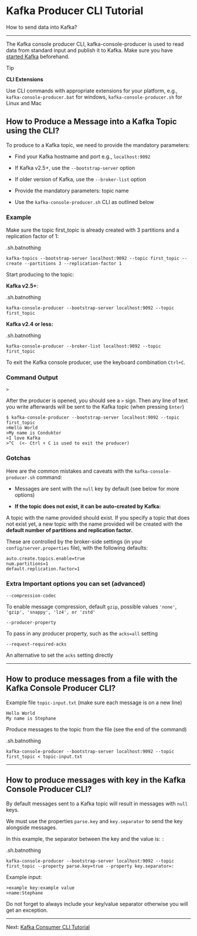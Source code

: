 Kafka Producer CLI Tutorial
===========================

How to send data into Kafka?

* * *

The Kafka console producer CLI, kafka-console-producer is used to read data from standard input and publish it to Kafka. Make sure you have [started Kafka](/kafka/starting-kafka/) beforehand.

> [!TIP]
> **CLI Extensions**
>
> Use CLI commands with appropriate extensions for your platform, e.g., `kafka-console-producer.bat` for windows, `kafka-console-producer.sh` for Linux and Mac

How to Produce a Message into a Kafka Topic using the CLI?
----------------------------------------------------------

[](#How-to-Produce-a-Message-into-a-Kafka-Topic-using-the-CLI?-0)

To produce to a Kafka topic, we need to provide the mandatory parameters:

*   Find your Kafka hostname and port e.g., `localhost:9092`
    
*   If Kafka v2.5+, use the `--bootstrap-server` option
    
*   If older version of Kafka, use the `--broker-list` option
    
*   Provide the mandatory parameters: topic name
    
*   Use the `kafka-console-producer.sh` CLI as outlined below
    

### Example

[](#Example-0)

Make sure the topic first\_topic is already created with 3 partitions and a replication factor of 1:

.sh.batnothing

```
kafka-topics --bootstrap-server localhost:9092 --topic first_topic --create --partitions 3 --replication-factor 1
```

Start producing to the topic:

**Kafka v2.5+**:

.sh.batnothing

```
kafka-console-producer --bootstrap-server localhost:9092 --topic first_topic
```

**Kafka v2.4 or less:**

.sh.batnothing

```
kafka-console-producer --broker-list localhost:9092 --topic first_topic
```

To exit the Kafka console producer, use the keyboard combination `Ctrl+C`.

### Command Output

[](#Command-Output-1)

```
>
```

After the producer is opened, you should see a `>` sign. Then any line of text you write afterwards will be sent to the Kafka topic (when pressing `Enter`)

```
$ kafka-console-producer --bootstrap-server localhost:9092 --topic first_topic
>Hello World
>My name is Conduktor
>I love Kafka
>^C  (<- Ctrl + C is used to exit the producer)
```

### Gotchas

[](#Gotchas-2)

Here are the common mistakes and caveats with the `kafka-console-producer.sh` command:

*   Messages are sent with the `null` key by default (see below for more options)
    
*   **If the topic does not exist, it can be auto-created by Kafka:**
    

A topic with the name provided should exist. If you specify a topic that does not exist yet, a new topic with the name provided will be created with the **default number of partitions and replication factor.**

These are controlled by the broker-side settings (in your `config/server.properties` file), with the following defaults:

```
auto.create.topics.enable=true
num.partitions=1
default.replication.factor=1
```

### Extra Important options you can set (advanced)

[](#Extra-Important-options-you-can-set-(advanced)-3)

`--compression-codec`

To enable message compression, default `gzip`, possible values `'none'`, `'gzip', 'snappy', 'lz4', or 'zstd'`

`--producer-property`

To pass in any producer property, such as the `acks=all` setting

`--request-required-acks`

An alternative to set the `acks` setting directly

* * *

How to produce messages from a file with the Kafka Console Producer CLI?
------------------------------------------------------------------------

[](#How-to-produce-messages-from-a-file-with-the-Kafka-Console-Producer-CLI?-1)

Example file `topic-input.txt` (make sure each message is on a new line)

```
Hello World
My name is Stephane
```

Produce messages to the topic from the file (see the end of the command)

.sh.batnothing

```
kafka-console-producer --bootstrap-server localhost:9092 --topic first_topic < topic-input.txt
```

* * *

How to produce messages with key in the Kafka Console Producer CLI?
-------------------------------------------------------------------

[](#How-to-produce-messages-with-key-in-the-Kafka-Console-Producer-CLI?-2)

By default messages sent to a Kafka topic will result in messages with `null` keys.

We must use the properties `parse.key` and `key.separator` to send the key alongside messages.

In this example, the separator between the key and the value is: `:`

.sh.batnothing


```
kafka-console-producer --bootstrap-server localhost:9092 --topic first_topic --property parse.key=true --property key.separator=:
```

Example input:

```
>example key:example value
>name:Stephane
```

Do not forget to always include your key/value separator otherwise you will get an exception.

---
Next: [Kafka Consumer CLI Tutorial](https://github.com/AbdoMusk/Apache-Kafka/blob/main/3-%20Kafka%20CLI%20Tutorials/3-%20Kafka%20Consumer%20CLI%20Tutorial.md)